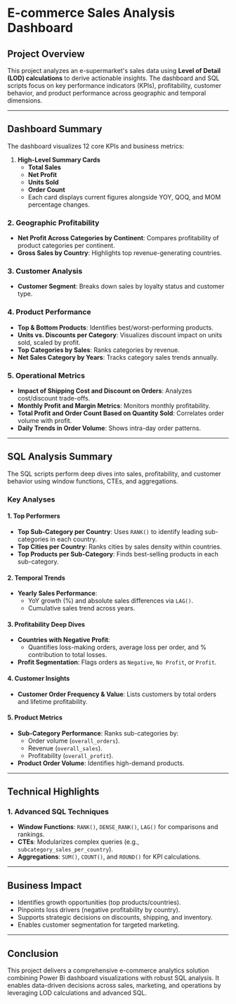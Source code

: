 # E-commerce Sales Analysis Dashboard

## Project Overview  
This project analyzes an e-supermarket's sales data using **Level of Detail (LOD) calculations** to derive actionable insights. The dashboard and SQL scripts focus on key performance indicators (KPIs), profitability, customer behavior, and product performance across geographic and temporal dimensions.

---

## Dashboard Summary  
The dashboard visualizes 12 core KPIs and business metrics:

1. **High-Level Summary Cards**  
   - **Total Sales**  
   - **Net Profit**  
   - **Units Sold**  
   - **Order Count**  
   - Each card displays current figures alongside YOY, QOQ, and MOM percentage changes.
  
### 2. Geographic Profitability  
- **Net Profit Across Categories by Continent**: Compares profitability of product categories per continent.  
- **Gross Sales by Country**: Highlights top revenue-generating countries.  

### 3. Customer Analysis  
- **Customer Segment**: Breaks down sales by loyalty status and customer type.  

### 4. Product Performance  
- **Top & Bottom Products**: Identifies best/worst-performing products.  
- **Units vs. Discounts per Category**: Visualizes discount impact on units sold, scaled by profit.  
- **Top Categories by Sales**: Ranks categories by revenue.  
- **Net Sales Category by Years**: Tracks category sales trends annually.  

### 5. Operational Metrics  
- **Impact of Shipping Cost and Discount on Orders**: Analyzes cost/discount trade-offs.  
- **Monthly Profit and Margin Metrics**: Monitors monthly profitability.  
- **Total Profit and Order Count Based on Quantity Sold**: Correlates order volume with profit.  
- **Daily Trends in Order Volume**: Shows intra-day order patterns.  

---

## SQL Analysis Summary  
The SQL scripts perform deep dives into sales, profitability, and customer behavior using window functions, CTEs, and aggregations.

### Key Analyses  

#### 1. Top Performers  
- **Top Sub-Category per Country**: Uses `RANK()` to identify leading sub-categories in each country.  
- **Top Cities per Country**: Ranks cities by sales density within countries.  
- **Top Products per Sub-Category**: Finds best-selling products in each sub-category.  

#### 2. Temporal Trends  
- **Yearly Sales Performance**:  
  - YoY growth (%) and absolute sales differences via `LAG()`.  
  - Cumulative sales trend across years.  

#### 3. Profitability Deep Dives  
- **Countries with Negative Profit**:  
  - Quantifies loss-making orders, average loss per order, and % contribution to total losses.  
- **Profit Segmentation**: Flags orders as `Negative`, `No Profit`, or `Profit`.  

#### 4. Customer Insights  
- **Customer Order Frequency & Value**: Lists customers by total orders and lifetime profitability.  

#### 5. Product Metrics  
- **Sub-Category Performance**: Ranks sub-categories by:  
  - Order volume (`overall_orders`).  
  - Revenue (`overall_sales`).  
  - Profitability (`overall_profit`).  
- **Product Order Volume**: Identifies high-demand products.  

---

## Technical Highlights  

### 1. Advanced SQL Techniques  
- **Window Functions**: `RANK()`, `DENSE_RANK()`, `LAG()` for comparisons and rankings.  
- **CTEs**: Modularizes complex queries (e.g., `subcategory_sales_per_country`).  
- **Aggregations**: `SUM()`, `COUNT()`, and `ROUND()` for KPI calculations.  

---

## Business Impact  
- Identifies growth opportunities (top products/countries).  
- Pinpoints loss drivers (negative profitability by country).  
- Supports strategic decisions on discounts, shipping, and inventory.  
- Enables customer segmentation for targeted marketing.  

---

## Conclusion  
This project delivers a comprehensive e-commerce analytics solution combining Power Bi dashboard visualizations with robust SQL analysis. It enables data-driven decisions across sales, marketing, and operations by leveraging LOD calculations and advanced SQL.
